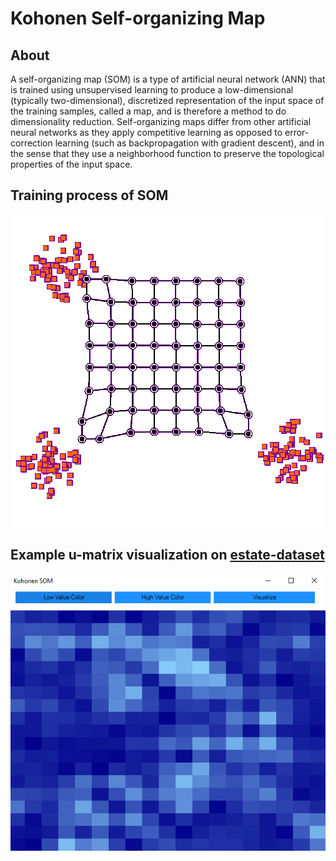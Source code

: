 # Kohonen Self-organizing Map

## About
 A self-organizing map (SOM) is a type of artificial neural network (ANN) that is trained using unsupervised learning to produce a low-dimensional (typically two-dimensional), discretized representation of the input space of the training samples, called a map, and is therefore a method to do dimensionality reduction. Self-organizing maps differ from other artificial neural networks as they apply competitive learning as opposed to error-correction learning (such as backpropagation with gradient descent), and in the sense that they use a neighborhood function to preserve the topological properties of the input space.

## Training process of SOM
<p align="center">
  <img src="/Images/gif1.gif"/>
</p>

## Example u-matrix visualization on <a href="/Datasets/estate-data.csv">estate-dataset</a>
<p align="center">
  <img src="/Images/img1.png"/>
</p>



